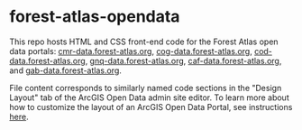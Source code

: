 # forest-atlas-opendata

This repo hosts HTML and CSS front-end code for the Forest Atlas open data portals: [cmr-data.forest-atlas.org](http://cmr-data.forest-atlas.org), [cog-data.forest-atlas.org](http://cog-data.forest-atlas.org), [cod-data.forest-atlas.org](http://cod-data.forest-atlas.org), [gnq-data.forest-atlas.org](http://gnq-data.forest-atlas.org), [caf-data.forest-atlas.org](http://caf-data.forest-atlas.org), and [gab-data.forest-atlas.org](http://gab-data.forest-atlas.org).

File content corresponds to similarly named code sections in the "Design Layout" tab of the ArcGIS Open Data admin site editor. To learn more about how to customize the layout of an ArcGIS Open Data Portal, see instructions [here](https://doc.arcgis.com/en/open-data/provider/design-the-layout-of-your-open-data-site.htm).
